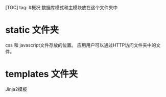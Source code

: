 [TOC]
tag:
#概况
数据库模式和主模块放在这个文件夹中

# static 文件夹
css 和 javascript文件存放的位置。
应用用户可以通过HTTP访问文件夹中的文件。

# templates 文件夹
Jinja2模板